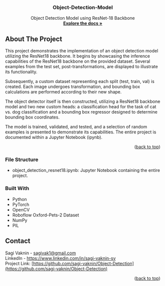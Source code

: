 <a name="readme-top"></a>

<h3 align="center">Object-Detection-Model</h3>

  <p align="center">
   Object Detection Model using ResNet-18 Backbone
    <br />
    <a href="https://github.com/sagi-vaknin/Object-Detection"><strong>Explore the docs »</strong></a>
  </p>
</div>

## About The Project
This project demonstrates the implementation of an object detection model utilizing the ResNet18 backbone. It begins by showcasing the inference capabilities of the ResNet18 backbone on the provided dataset. Several examples from the test set, post-transformations, are displayed to illustrate its functionality.

Subsequently, a custom dataset representing each split (test, train, val) is created. Each image undergoes transformation, and bounding box calculations are performed according to their new shape.

The object detector itself is then constructed, utilizing a ResNet18 backbone model and two new custom heads: a classification head for the task of cat vs. dog classification and a bounding box regressor designed to determine bounding box coordinates.

The model is trained, validated, and tested, and a selection of random examples is presented to demonstrate its capabilities. The entire project is documented within a Jupyter Notebook (ipynb).


<p align="right">(<a href="#readme-top">back to top</a>)</p>

### File Structure
* object_detection_resnet18.ipynb: Jupyter Notebook containing the entire project.

### Built With
* Python
* PyTorch
* OpenCV
* Roboflow Oxford-Pets-2 Dataset
* NumPy
* PIL

## Contact

Sagi Vaknin - sagivak1@gmail.com<br>
LinkedIn  - https://www.linkedin.com/in/sagi-vaknin-sv <br>
Project Link: [https://github.com/sagi-vaknin/Object-Detection](https://github.com/sagi-vaknin/Object-Detection)


<p align="right">(<a href="#readme-top">back to top</a>)</p>


